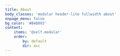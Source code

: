```yaml
---
title: About
body_classes: 'modular header-lite fullwidth about'
onpage_menu: false
bg_color: '#B4B093'
content:
    items: '@self.modular'
    order:
        by: default
        dir: asc
---
```


